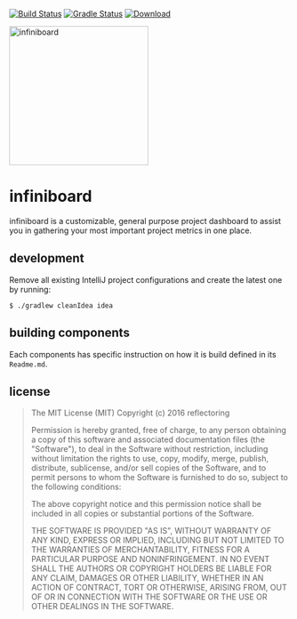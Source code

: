[![Build Status](https://circleci.com/gh/reflectoring/infiniboard.svg?style=shield&circle-token=b5481c7e89b830ae2579de7a5303f495a96fc8b2)](https://circleci.com/gh/reflectoring/infiniboard) [![Gradle Status](https://gradleupdate.appspot.com/reflectoring/infiniboard/status.svg?branch=master)](https://gradleupdate.appspot.com/reflectoring/infiniboard/status) [ ![Download](https://api.bintray.com/packages/reflectoring/releases/infiniboard/images/download.svg) ](https://bintray.com/reflectoring/releases/infiniboard/_latestVersion)

<img src="https://raw.githubusercontent.com/reflectoring/infiniboard/master/doc/assets/infiniboard.png" alt="infiniboard" width="250px" height="250px" />  

# infiniboard
infiniboard is a customizable, general purpose project dashboard to assist you in gathering your most important project metrics in one place.


## development

Remove all existing IntelliJ project configurations and create the latest one by running:
```
$ ./gradlew cleanIdea idea
```

## building components
Each components has specific instruction on how it is build defined in its `Readme.md`.

## license

> The MIT License (MIT)
> Copyright (c) 2016 reflectoring
> 
> Permission is hereby granted, free of charge, to any person obtaining a copy of this software and associated documentation files (the "Software"), to deal in the Software without restriction, including without limitation the rights to use, copy, modify, merge, publish, distribute, sublicense, and/or sell copies of the Software, and to permit persons to whom the Software is furnished to do so, subject to the following conditions:
> 
> The above copyright notice and this permission notice shall be included in all copies or substantial portions of the Software.
> 
> THE SOFTWARE IS PROVIDED "AS IS", WITHOUT WARRANTY OF ANY KIND, EXPRESS OR IMPLIED, INCLUDING BUT NOT LIMITED TO THE WARRANTIES OF MERCHANTABILITY, FITNESS FOR A PARTICULAR PURPOSE AND NONINFRINGEMENT. IN NO EVENT SHALL THE AUTHORS OR COPYRIGHT HOLDERS BE LIABLE FOR ANY CLAIM, DAMAGES OR OTHER LIABILITY, WHETHER IN AN ACTION OF CONTRACT, TORT OR OTHERWISE, ARISING FROM, OUT OF OR IN CONNECTION WITH THE SOFTWARE OR THE USE OR OTHER DEALINGS IN THE SOFTWARE.

